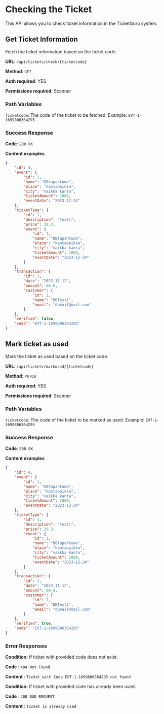 # Checking the Ticket

This API allows you to check ticket information in the TicketGuru system.

## Get Ticket Information

Fetch the ticket information based on the ticket code.

**URL**: `/api/tickets/check/{ticketcode}`

**Method**: `GET`

**Auth required**: YES

**Permissions required**: Scanner

### Path Variables

`ticketcode`: The code of the ticket to be fetched.
Example: `EVT-1-1699806364295`

### Success Response

**Code**: `200 OK`

**Content examples**

```json
{
    "id": 4,
    "event": {
        "id": 1,
        "name": "DBtapahtuma",
        "place": "kantapaikka",
        "city": "vaikka kanta",
        "ticketAmount": 1000,
        "eventDate": "2023-12-24"
    },
    "ticketType": {
        "id": 1,
        "description": "Testi",
        "price": 20.3,
        "event": {
            "id": 1,
            "name": "DBtapahtuma",
            "place": "kantapaikka",
            "city": "vaikka kanta",
            "ticketAmount": 1000,
            "eventDate": "2023-12-24"
        }
    },
    "transaction": {
        "id": 2,
        "date": "2023-11-12",
        "amount": 60.6,
        "customer": {
            "id": 1,
            "name": "DBTesti",
            "email": "dbmail@mail.com"
        }
    },
    "verified": false,
    "code": "EVT-1-1699806364295"
}
```

## Mark ticket as used

Mark the ticket as used based on the ticket code.

**URL**: `/api/tickets/markused/{ticketcode}`

**Method**: `PATCH`

**Auth required**: YES

**Permissions required**: Scanner

### Path Variables

`ticketcode`: The code of the ticket to be marked as used.
Example: `EVT-1-1699806364295`

### Success Response

**Code**: `200 OK`

**Content examples**

```json
{
    "id": 4,
    "event": {
        "id": 1,
        "name": "DBtapahtuma",
        "place": "kantapaikka",
        "city": "vaikka kanta",
        "ticketAmount": 1000,
        "eventDate": "2023-12-24"
    },
    "ticketType": {
        "id": 1,
        "description": "Testi",
        "price": 20.3,
        "event": {
            "id": 1,
            "name": "DBtapahtuma",
            "place": "kantapaikka",
            "city": "vaikka kanta",
            "ticketAmount": 1000,
            "eventDate": "2023-12-24"
        }
    },
    "transaction": {
        "id": 2,
        "date": "2023-11-12",
        "amount": 60.6,
        "customer": {
            "id": 1,
            "name": "DBTesti",
            "email": "dbmail@mail.com"
        }
    },
    "verified": true,
    "code": "EVT-1-1699806364295"
}
```

### Error Responses

**Condition:** If ticket with provided code does not exist.

**Code** : `404 Not Found`

**Content** : `Ticket with Code EVT-1-1699806364295 not found`

**Condition:** If ticket with provided code has already been used.

**Code** : `400 BAD REQUEST`

**Content** : `Ticket is already used`
